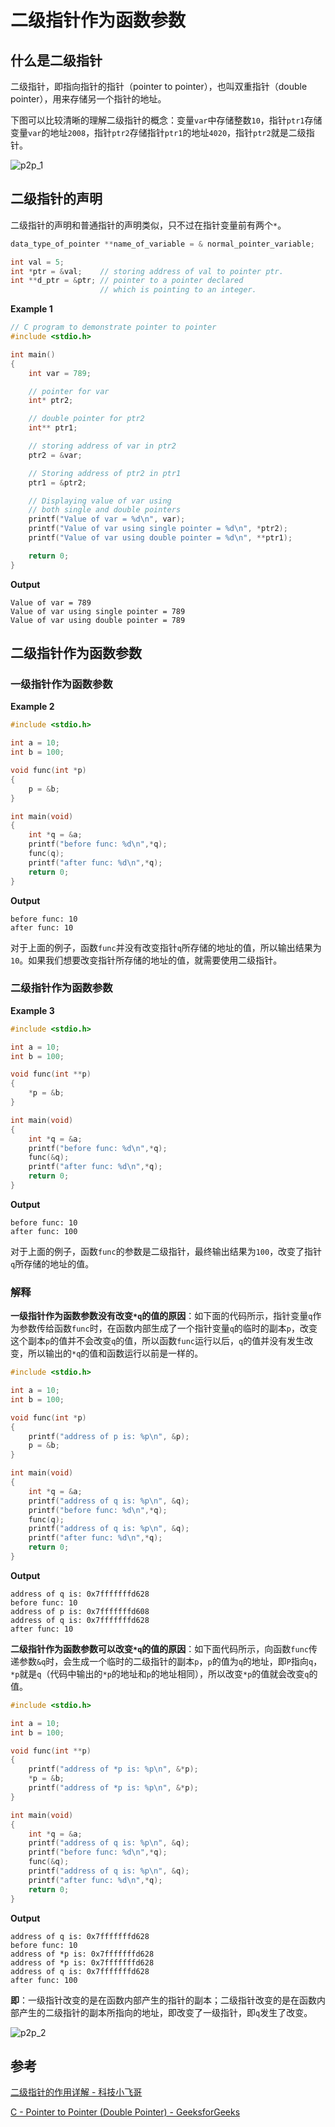 # 二级指针作为函数参数

## 什么是二级指针

二级指针，即指向指针的指针（pointer to pointer），也叫双重指针（double pointer），用来存储另一个指针的地址。

下图可以比较清晰的理解二级指针的概念：变量`var`中存储整数`10`，指针`ptr1`存储变量`var`的地址`2008`，指针`ptr2`存储指针`ptr1`的地址`4020`，指针`ptr2`就是二级指针。

![p2p_1](./二级指针作为函数参数.assets/p2p_1.png)

## 二级指针的声明

二级指针的声明和普通指针的声明类似，只不过在指针变量前有两个`*`。

```C
data_type_of_pointer **name_of_variable = & normal_pointer_variable;
```

```C
int val = 5;
int *ptr = &val;    // storing address of val to pointer ptr.
int **d_ptr = &ptr; // pointer to a pointer declared
                    // which is pointing to an integer. 
```

**Example 1**

```C
// C program to demonstrate pointer to pointer
#include <stdio.h>

int main()
{
	int var = 789;

	// pointer for var
	int* ptr2;

	// double pointer for ptr2
	int** ptr1;

	// storing address of var in ptr2
	ptr2 = &var;

	// Storing address of ptr2 in ptr1
	ptr1 = &ptr2;

	// Displaying value of var using
	// both single and double pointers
	printf("Value of var = %d\n", var);
	printf("Value of var using single pointer = %d\n", *ptr2);
	printf("Value of var using double pointer = %d\n", **ptr1);

	return 0;
}
```

**Output**

```
Value of var = 789
Value of var using single pointer = 789
Value of var using double pointer = 789
```

## 二级指针作为函数参数

### 一级指针作为函数参数

**Example 2**

```C
#include <stdio.h>

int a = 10;
int b = 100;

void func(int *p)
{
    p = &b;
}

int main(void)
{
	int *q = &a;
    printf("before func: %d\n",*q);
    func(q);
    printf("after func: %d\n",*q);
	return 0;
}
```

**Output**

```
before func: 10
after func: 10
```

对于上面的例子，函数`func`并没有改变指针`q`所存储的地址的值，所以输出结果为`10`。如果我们想要改变指针所存储的地址的值，就需要使用二级指针。

### 二级指针作为函数参数

**Example 3**

```C
#include <stdio.h>

int a = 10;
int b = 100;

void func(int **p)
{
    *p = &b;
}

int main(void)
{
	int *q = &a;
    printf("before func: %d\n",*q);
    func(&q);
    printf("after func: %d\n",*q);
	return 0;
}
```

**Output**

```
before func: 10
after func: 100
```

对于上面的例子，函数`func`的参数是二级指针，最终输出结果为`100`，改变了指针`q`所存储的地址的值。

### 解释

**一级指针作为函数参数没有改变`*q`的值的原因**：如下面的代码所示，指针变量`q`作为参数传给函数`func`时，在函数内部生成了一个指针变量`q`的临时的副本`p`，改变这个副本`p`的值并不会改变`q`的值，所以函数`func`运行以后，`q`的值并没有发生改变，所以输出的`*q`的值和函数运行以前是一样的。

```C
#include <stdio.h>

int a = 10;
int b = 100;

void func(int *p)
{
    printf("address of p is: %p\n", &p);
    p = &b;
}

int main(void)
{
	int *q = &a;
    printf("address of q is: %p\n", &q);
    printf("before func: %d\n",*q);
    func(q);
    printf("address of q is: %p\n", &q);
    printf("after func: %d\n",*q);
	return 0;
}
```

**Output**

```
address of q is: 0x7fffffffd628
before func: 10
address of p is: 0x7fffffffd608
address of q is: 0x7fffffffd628
after func: 10
```

**二级指针作为函数参数可以改变`*q`的值的原因**：如下面代码所示，向函数`func`传递参数`&q`时，会生成一个临时的二级指针的副本`p`，`p`的值为`q`的地址，即`P`指向`q`，`*p`就是`q`（代码中输出的`*p`的地址和`p`的地址相同），所以改变`*p`的值就会改变`q`的值。

```C
#include <stdio.h>

int a = 10;
int b = 100;

void func(int **p)
{
    printf("address of *p is: %p\n", &*p);
    *p = &b;
    printf("address of *p is: %p\n", &*p);
}

int main(void)
{
	int *q = &a;
    printf("address of q is: %p\n", &q);
    printf("before func: %d\n",*q);
    func(&q);
    printf("address of q is: %p\n", &q);
    printf("after func: %d\n",*q);
	return 0;
}
```

**Output**

```
address of q is: 0x7fffffffd628
before func: 10
address of *p is: 0x7fffffffd628
address of *p is: 0x7fffffffd628
address of q is: 0x7fffffffd628
after func: 100
```

**即**：一级指针改变的是在函数内部产生的指针的副本；二级指针改变的是在函数内部产生的二级指针的副本所指向的地址，即改变了一级指针，即`q`发生了改变。

![p2p_2](./二级指针作为函数参数.assets/p2p_2.png)

## 参考

[二级指针的作用详解 - 科技小飞哥](https://www.techxiaofei.com/post/cpp/secondary_pointer/)

[C - Pointer to Pointer (Double Pointer) - GeeksforGeeks](https://www.geeksforgeeks.org/c-pointer-to-pointer-double-pointer/)